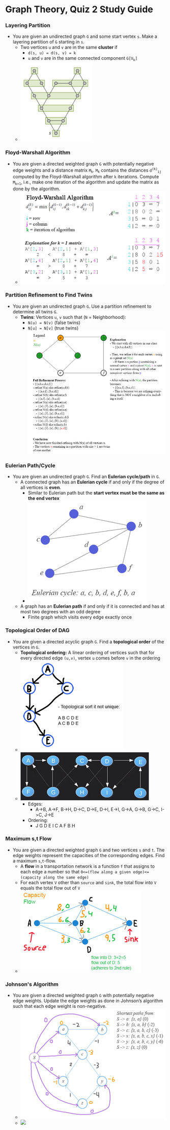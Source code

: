 # Graph Theory, Quiz 2 Study Guide

### Layering Partition
* You are given an undirected graph `G` and some start vertex `s`. Make a layering partition of `G` starting in `s`.
    * Two vertices `u` and `v` are in the same **cluster** if
        * `d(s, u) = d(s, v) = k`
        * `u` and `v` are in the same connected component `G[V`<sub>`k`</sub>`]`
    * ![](CS428_Quiz2_layering_partition.png)

### Floyd-Warshall Algorithm
* You are given a directed weighted graph `G` with potentially negative edge weights and a distance matrix `M`<sub>`k`</sub>. `M`<sub>`k`</sub> contains the distances `d`<sup>`(k)`</sup><sub>`ij`</sub> computed by the Floyd-Warshall algorithm after `k` iterations. Compute `M`<sub>`k+1`</sub>, i.e., make one iteration of the algorithm and update the matrix as done by the algorithm.
    * ![](CS428_Quiz2_Floyd-Warshall_75pct.png)

### Partition Refinement to Find Twins
* You are given an undirected graph `G`. Use a partition refinement to determine all twins `G`.
    * **Twins**: Vertices `u`, `v` such that (`N` = Neighborhood):
        * `N(u) = N(v)`     (false twins)
        * `N[u] = N[v]`     (true twins)
![](CS428_Quiz2_Partition_refinement_1.png)

### Eulerian Path/Cycle
* You are given an undirected graph `G`. Find an **Eulerian cycle/path** in `G`.
    * A connected graph has an **Eulerian cycle** if and only if the degree of all vertices is **even**.
        * Similar to Eulerian path but the **start vertex must be the same as the end vertex**
        * ![](CS428_Quiz2_Eulerian_Cycle.png)
    * A graph has an **Eulerian path** if and only if it is connected and has at most two degrees with an odd degree
        * Finite graph which visits every edge exactly once
    
### Topological Order of DAG
* You are given a directed acyclic graph `G`. Find a **topological order** of the vertices in `G`.
    * **Topological ordering:** A linear ordering of vertices such that for every directed edge `(u,v)`, vertex `u` comes before `v` in the ordering
    * ![](CS428_Quiz2_topological_order.png)
    * ![](CS428_Quiz2_topological_order_GFG.png)
        * Edges:
            * A->B, A->F, B->H, D->C, D->E, D->I, E->I, G->A, G->B, G->C, I->C, J->E
        * Ordering:
            * J G D E I C A F B H

### Maximum s,t Flow
* You are given a directed weighted graph `G` and two vertices `s` and `t`. The edge weights represent the capacities of the corresponding edges. Find a maximum `s`,`t`-flow.
    * A **flow** in a transportation network is a function `f` that assigns to each edge a number so that `0<=(flow along a given edge)<=(capacity along the same edge)`
    * For each vertex `V` other than `source` and `sink`, the total flow into `V` equals the total flow out of `V`
    * ![](CS428_Quiz2_Flow_1.png)

### Johnson's Algorithm
* You are given a directed weighted graph `G` with potentially negative edge weights. Update the edge weights as done in Johnson’s algorithm such that each edge weight is non-negative.
    * ![](CS428_Quiz2_Johnsons_Alg_1_50pct.png)
    * ![](CS428_Quiz2_Johnsons_Alg_2_60pct.png)

